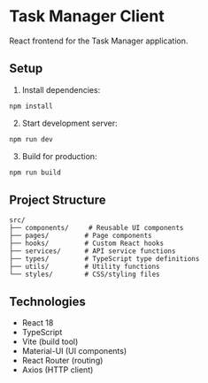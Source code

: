 # Task Manager Client

React frontend for the Task Manager application.

## Setup

1. Install dependencies:
```bash
npm install
```

2. Start development server:
```bash
npm run dev
```

3. Build for production:
```bash
npm run build
```

## Project Structure

```
src/
├── components/     # Reusable UI components
├── pages/         # Page components
├── hooks/         # Custom React hooks
├── services/      # API service functions
├── types/         # TypeScript type definitions
├── utils/         # Utility functions
└── styles/        # CSS/styling files
```

## Technologies

- React 18
- TypeScript
- Vite (build tool)
- Material-UI (UI components)
- React Router (routing)
- Axios (HTTP client) 